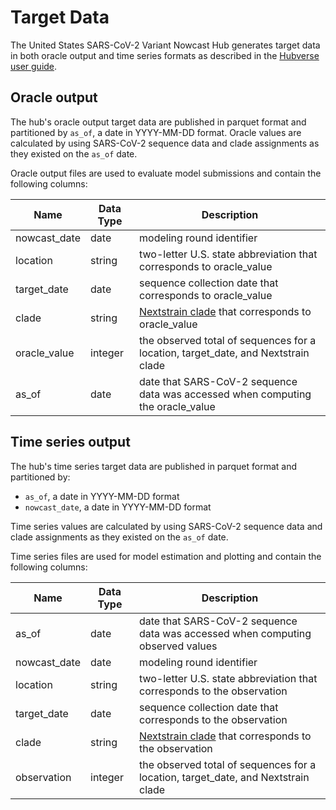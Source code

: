 # Target Data

The United States SARS-CoV-2 Variant Nowcast Hub generates target data in both oracle output and time series formats
as described in the [Hubverse user guide](https://hubverse.io/en/latest/user-guide/target-data.html).

## Oracle output

The hub's oracle output target data are published in parquet format and partitioned by `as_of`, a date in YYYY-MM-DD format.
Oracle values are calculated by using SARS-CoV-2 sequence data and clade assignments as they existed on
the `as_of` date.

Oracle output files are used to evaluate model submissions and contain the following columns:

| Name | Data Type | Description |
|------------|-----------|------------------------------------|
| nowcast_date | date | modeling round identifier |
| location | string | two-letter U.S. state abbreviation that corresponds to oracle_value |
| target_date | date | sequence collection date that corresponds to oracle_value |
| clade | string | [Nextstrain clade](https://nextstrain.org/blog/2021-01-06-updated-SARS-CoV-2-clade-naming) that corresponds to oracle_value |
| oracle_value | integer | the observed total of sequences for a location, target_date, and Nextstrain clade |
| as_of | date | date that SARS-CoV-2 sequence data was accessed when computing the oracle_value |

## Time series output

The hub's time series target data are published in parquet format and partitioned by:

- `as_of`, a date in YYYY-MM-DD format
- `nowcast_date`, a date in YYYY-MM-DD format

Time series values are calculated by using SARS-CoV-2 sequence data and clade assignments as they existed on
the `as_of` date.

Time series files are used for model estimation and plotting and contain the following columns:

| Name | Data Type | Description |
|------------|-----------|------------------------------------|
| as_of | date | date that SARS-CoV-2 sequence data was accessed when computing observed values |
| nowcast_date | date | modeling round identifier |
| location | string | two-letter U.S. state abbreviation that corresponds to the observation |
| target_date | date | sequence collection date that corresponds to the observation |
| clade | string | [Nextstrain clade](https://nextstrain.org/blog/2021-01-06-updated-SARS-CoV-2-clade-naming) that corresponds to the observation |
| observation | integer | the observed total of sequences for a location, target_date, and Nextstrain clade |
